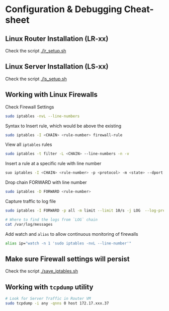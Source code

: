 # Configuration & Debugging Cheat-sheet

## Linux Router Installation (LR-xx)

Check the script [./lr_setup.sh](./lr_setup.sh)

## Linux Server Installation (LS-xx)

Check the script [./ls_setup.sh](./ls_setup.sh)

## Working with Linux Firewalls

Check Firewall Settings

```bash
sudo iptables -nvL --line-numbers
```

Syntax to Insert rule, which would be above the existing

```bash
sudo iptables -I <CHAIN> <rule-number> firewall-rule
```

View all `iptables` rules

```bash
sudo iptables -t filter -L <CHAIN> --line-numbers -n -v
```

Insert a rule at a specific rule with line number

```bash
suo iptables -I <CHAIN> <rule-number> -p <protocol> -m <state> --dport <port no> -j <ACTION>
```

Drop chain FORWARD with line number

```bash
sudo iptables -D FORWARD <rule-number>
```

Capture traffic to log file

```bash
sudo iptables -I FORWARD -p all -m limit --limit 10/s -j LOG  --log-prefix "DROPPING..."

# Where to find the logs from `LOG` chain
cat /var/log/messages
```

Add watch and `alias` to allow continuous monitoring of firewalls

```bash
alias ip="watch -n 1 'sudo iptables -nvL --line-number'" 
```

## Make sure Firewall settings will persist

Check the script [./save_iptables.sh](./save_iptables.sh)

## Working with `tcpdump` utility

```bash
# Look for Server Traffic in Router VM
sudo tcpdump -i any -qnns 0 host 172.17.xxx.37
```
